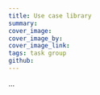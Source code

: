 ```yaml
---
title: Use case library
summary: 
cover_image: 
cover_image_by: 
cover_image_link: 
tags: task group
github: 
---
```


...
